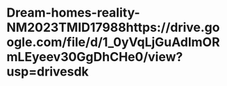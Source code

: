 # Dream-homes-reality-NM2023TMID17988https://drive.google.com/file/d/1_0yVqLjGuAdlmORmLEyeev30GgDhCHe0/view?usp=drivesdk
